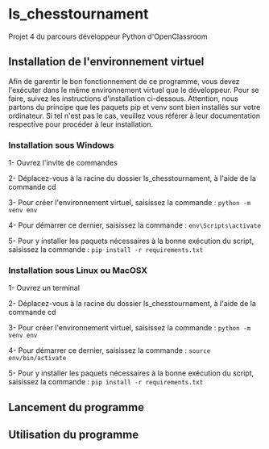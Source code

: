 # ls_chesstournament
Projet 4 du parcours développeur Python d'OpenClassroom

## Installation de l'environnement virtuel

Afin de garentir le bon fonctionnement de ce programme, vous devez l'exécuter dans le même environnement virtuel que le développeur. Pour se faire, suivez les instructions d'installation ci-dessous.
Attention, nous partons du principe que les paquets pip et venv sont bien installés sur votre ordinateur. Si tel n'est pas le cas, veuillez vous référer à leur documentation respective pour procéder à leur installation.


### Installation sous Windows

1- Ouvrez l'invite de commandes

2- Déplacez-vous à la racine du dossier ls_chesstournament, à l'aide de la commande cd

3- Pour créer l'environnement virtuel, saisissez la commande : `python -m venv env`

4- Pour démarrer ce dernier, saisissez la commande : `env\Scripts\activate`

5- Pour y installer les paquets nécessaires à la bonne exécution du script, saisissez la commande : `pip install -r requirements.txt`


### Installation sous Linux ou MacOSX

1- Ouvrez un terminal

2- Déplacez-vous à la racine du dossier ls_chesstournament, à l'aide de la commande cd

3- Pour créer l'environnement virtuel, saisissez la commande : `python -m venv env`

4- Pour démarrer ce dernier, saisissez la commande : `source env/bin/activate`


5- Pour y installer les paquets nécessaires à la bonne exécution du script, saisissez la commande : `pip install -r requirements.txt`


## Lancement du programme

## Utilisation du programme
